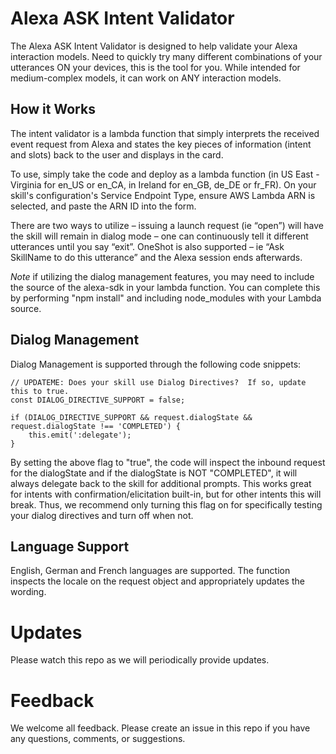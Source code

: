 # Alexa ASK Intent Validator

The Alexa ASK Intent Validator is designed to help validate your Alexa interaction models.  Need to quickly try many different combinations of your utterances ON your devices, this is the tool for you.  While intended for medium-complex models, it can work on ANY interaction models.  

## How it Works

The intent validator is a lambda function that simply interprets the received event request from Alexa and states the key pieces of information (intent and slots) back to the user and displays in the card.

To use, simply take the code and deploy as a lambda function (in US East - Virginia for en_US or en_CA, in Ireland for en_GB, de_DE or fr_FR). On your skill's configuration's Service Endpoint Type, ensure AWS Lambda ARN is selected, and paste the ARN ID into the form.

There are two ways to utilize – issuing a launch request (ie “open”) will have the skill will remain in dialog mode – one can continuously tell it different utterances until you say “exit”.  OneShot is also supported – ie “Ask SkillName to do this utterance” and the Alexa session ends afterwards.

*Note* if utilizing the dialog management features, you may need to include the source of the alexa-sdk in your lambda function.  You can complete this by performing "npm install" and including node_modules with your Lambda source.

## Dialog Management

Dialog Management is supported through the following code snippets:

~~~
// UPDATEME: Does your skill use Dialog Directives?  If so, update this to true.
const DIALOG_DIRECTIVE_SUPPORT = false;

if (DIALOG_DIRECTIVE_SUPPORT && request.dialogState && request.dialogState !== 'COMPLETED') {
    this.emit(':delegate');
} 
~~~
By setting the above flag to "true", the code will inspect the inbound request for the dialogState and if the dialogState is NOT "COMPLETED", it will always delegate back to the skill for additional prompts.  This works great for intents with confirmation/elicitation built-in, but for other intents this will break.  Thus, we recommend only turning this flag on for specifically testing your dialog directives and turn off when not.

## Language Support

English, German and French languages are supported.  The function inspects the locale on the request object and appropriately updates the wording.

# Updates

Please watch this repo as we will periodically provide updates.

# Feedback

We welcome all feedback.  Please create an issue in this repo if you have any questions, comments, or suggestions.
